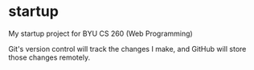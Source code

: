 # startup
My startup project for BYU CS 260 (Web Programming)

Git's version control will track the changes I make, and GitHub will store those changes remotely.